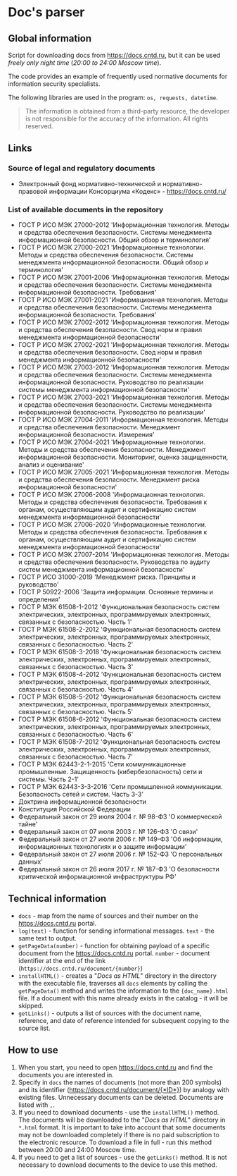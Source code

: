 # Doc's parser

## Global information

Script for downloading docs from <https://docs.cntd.ru>, but it can be used _freely only night time_ (*20:00 to 24:00 Moscow time*).

The code provides an example of frequently used normative documents for information security specialists. 

The following libraries are used in the program: `os, requests, datetime`.

>The information is obtained from a third-party resource, the developer is not responsible for the accuracy of the information. 
>All rights reserved.

## Links

### Source of legal and regulatory documents

* Электронный фонд нормативно-технической и нормативно-правовой информации Консорциума «Кодекс» - <https://docs.cntd.ru/>

### List of available documents in the repository

* ГОСТ Р ИСО МЭК 27000-2012 'Информационная технология. Методы и средства обеспечения безопасности. Системы менеджмента информационной безопасности. Общий обзор и терминология'
* ГОСТ Р ИСО МЭК 27000-2021 'Информационные технологии. Методы и средства обеспечения безопасности. Системы менеджмента информационной безопасности. Общий обзор и терминология'
* ГОСТ Р ИСО МЭК 27001-2006 'Информационная технология. Методы и средства обеспечения безопасности. Системы менеджмента информационной безопасности. Требования'
* ГОСТ Р ИСО МЭК 27001-2021 'Информационная технология. Методы и средства обеспечения безопасности. Системы менеджмента информационной безопасности. Требования'
* ГОСТ Р ИСО МЭК 27002-2012 'Информационная технология. Методы и средства обеспечения безопасности. Свод норм и правил менеджмента информационной безопасности'
* ГОСТ Р ИСО МЭК 27002-2021 'Информационная технология. Методы и средства обеспечения безопасности. Свод норм и правил менеджмента информационной безопасности'
* ГОСТ Р ИСО МЭК 27003-2012 'Информационная технология. Методы и средства обеспечения безопасности. Системы менеджмента информационной безопасности. Руководство по реализации системы менеджмента информационной безопасности'
* ГОСТ Р ИСО МЭК 27003-2021 'Информационная технология. Методы и средства обеспечения безопасности. Системы менеджмента информационной безопасности. Руководство по реализации'
* ГОСТ Р ИСО МЭК 27004-2011 'Информационная технология. Методы и средства обеспечения безопасности. Менеджмент информационной безопасности. Измерения'
* ГОСТ Р ИСО МЭК 27004-2021 'Информационные технологии. Методы и средства обеспечения безопасности. Менеджмент информационной безопасности. Мониторинг, оценка защищенности, анализ и оценивание'
* ГОСТ Р ИСО МЭК 27005-2021 'Информационная технология. Методы и средства обеспечения безопасности. Менеджмент риска информационной безопасности'
* ГОСТ Р ИСО МЭК 27006-2008 'Информационная технология. Методы и средства обеспечения безопасности. Требования к органам, осуществляющим аудит и сертификацию систем менеджмента информационной безопасности'
* ГОСТ Р ИСО МЭК 27006-2020 'Информационные технологии. Методы и средства обеспечения безопасности. Требования к органам, осуществляющим аудит и сертификацию систем менеджмента информационной безопасности'
* ГОСТ Р ИСО МЭК 27007-2014 'Информационная технология. Методы и средства обеспечения безопасности. Руководства по аудиту систем менеджмента информационной безопасности'
* ГОСТ Р ИСО 31000-2019 'Менеджмент риска. Принципы и руководство'
* ГОСТ Р 50922-2006 'Защита информации. Основные термины и определения'
* ГОСТ Р МЭК 61508-1-2012 'Функциональная безопасность систем электрических, электронных, программируемых электронных, связанных с безопасностью. Часть 1'
* ГОСТ Р МЭК 61508-2-2012 'Функциональная безопасность систем электрических, электронных, программируемых электронных, связанных с безопасностью. Часть 2'
* ГОСТ Р МЭК 61508-3-2018 'Функциональная безопасность систем электрических, электронных, программируемых электронных, связанных с безопасностью. Часть 3'
* ГОСТ Р МЭК 61508-4-2012 'Функциональная безопасность систем электрических, электронных, программируемых электронных, связанных с безопасностью. Часть 4'
* ГОСТ Р МЭК 61508-5-2012 'Функциональная безопасность систем электрических, электронных, программируемых электронных, связанных с безопасностью. Часть 5'
* ГОСТ Р МЭК 61508-6-2012 'Функциональная безопасность систем электрических, электронных, программируемых электронных, связанных с безопасностью. Часть 6'
* ГОСТ Р МЭК 61508-7-2012 'Функциональная безопасность систем электрических, электронных, программируемых электронных, связанных с безопасностью. Часть 7'
* ГОСТ Р МЭК 62443-2-1-2015 'Сети коммуникационные промышленные. Защищенность (кибербезопасность) сети и системы. Часть 2-1'
* ГОСТ Р МЭК 62443-3-3-2016 'Сети промышленной коммуникации. Безопасность сетей и систем. Часть 3-3'
* Доктрина информационной безопасности
* Конституция Российской Федерации
* Федеральный закон от 29 июля 2004 г. № 98-ФЗ 'О коммерческой тайне'
* Федеральный закон от 07 июля 2003 г. № 126-ФЗ 'О связи'
* Федеральный закон от 27 июля 2006 г. № 149-ФЗ 'Об информации, информационных технологиях и о защите информации'
* Федеральный закон от 27 июля 2006 г. № 152-ФЗ 'О персональных данных'
* Федеральный закон от 26 июля 2017 г. № 187-ФЗ 'О безопасности критической информационной инфраструктуры РФ'

## Technical information

* `docs` - map from the name of sources and their number on the <https://docs.cntd.ru> portal.
* `log(text)` - function for sending informational messages. 
`text` - the same text to output.
* `getPageData(number)` - function for obtaining payload of a specific document from the <https://docs.cntd.ru> portal.
`number` - document identifier at the end of the link (`https://docs.cntd.ru/document/{number}`)
* `installHTML()` - creates a "*Docs as HTML*" directory in the directory with the executable file, traverses all `docs` elements by calling the `getPageData()` method and writes the information to the `{doc_name}.html` file. If a document with this name already exists in the catalog - it will be skipped.
* `getLinks()` - outputs a list of sources with the document name, reference, and date of reference intended for subsequent copying to the source list.

## How to use

1. When you start, you need to open <https://docs.cntd.ru> and find the documents you are interested in.
2. Specify in `docs` the names of documents (not more than 200 symbols) and its identifier (https://docs.cntd.ru/document/{*ID*}) by analogy with existing files. Unnecessary documents can be deleted. Documents are listed with `,`.
3. If you need to download documents - use the `installHTML()` method. The documents will be downloaded to the "*Docs as HTML*" directory in `*.html` format. It is important to take into account that some documents may not be downloaded completely if there is no paid subscription to the electronic resource. To download a file in full - run this method between 20:00 and 24:00 Moscow time.
4. If you need to get a list of sources - use the `getLinks()` method. It is not necessary to download documents to the device to use this method.
